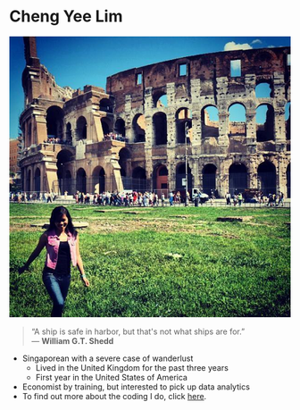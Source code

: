 # Cheng Yee Lim

![](images/profile_pic.jpg)

> “A ship is safe in harbor, but that's not what ships are for.”  
> ― **William G.T. Shedd**

* Singaporean with a severe case of wanderlust
  + Lived in the United Kingdom for the past three years 
  + First year in the United States of America
* Economist by training, but interested to pick up data analytics  
* To find out more about the coding I do, click [here](www.github.com/limchengyee).
